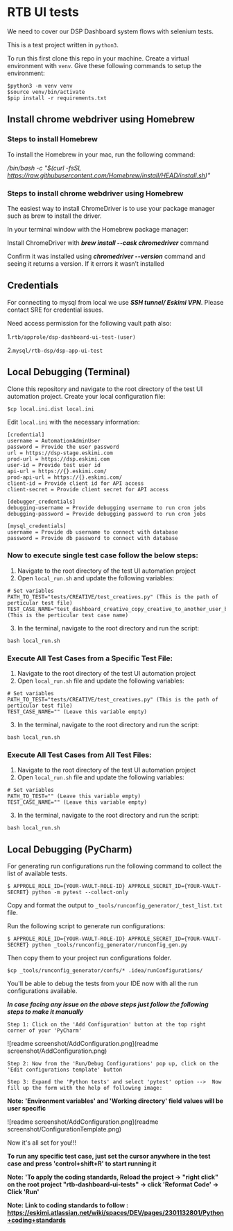 # RTB UI tests

We need to cover our DSP Dashboard system flows with selenium tests.

This is a test project written in `python3`.

To run this first clone this repo in your machine. Create a virtual environment with `venv`. Give these following
commands to setup the environment:

```
$python3 -m venv venv
$source venv/bin/activate
$pip install -r requirements.txt
```

## Install chrome webdriver using Homebrew

### Steps to install Homebrew

To install the Homebrew in your mac, run the following command:

_/bin/bash -c "$(curl -fsSL https://raw.githubusercontent.com/Homebrew/install/HEAD/install.sh)"_

### Steps to install chrome webdriver using Homebrew

The easiest way to install ChromeDriver is to use your package manager such as brew to install the driver.

In your terminal window with the Homebrew package manager:

Install ChromeDriver with **_brew install --cask chromedriver_** command

Confirm it was installed using **_chromedriver --version_** command and seeing it returns a version. If it errors it
wasn’t installed

## Credentials

For connecting to mysql from local we use **_SSH tunnel/ Eskimi VPN_**. Please contact SRE for credential issues.

Need access permission for the following vault path also:

1.`rtb/approle/dsp-dashboard-ui-test-(user)`

2.`mysql/rtb-dsp/dsp-app-ui-test `

## Local Debugging (Terminal)

Clone this repository and navigate to the root directory of the test UI automation project.
Create your local configuration file:

```
$cp local.ini.dist local.ini
```

Edit `local.ini` with the necessary information:

```
[credential]
username = AutomationAdminUser
password = Provide the user password
url = https://dsp-stage.eskimi.com
prod-url = https://dsp.eskimi.com
user-id = Provide test user id
api-url = https://{}.eskimi.com/
prod-api-url = https://{}.eskimi.com/
client-id = Provide client id for API access
client-secret = Provide client secret for API access

[debugger_credentials]
debugging-username = Provide debugging username to run cron jobs
debugging-password = Provide debugging password to run cron jobs

[mysql_credentials]
username = Provide db username to connect with database
password = Provide db password to connect with database
```

### Now to execute single test case follow the below steps:

1. Navigate to the root directory of the test UI automation project
2. Open `local_run.sh` and update the following variables:

```
# Set variables
PATH_TO_TEST="tests/CREATIVE/test_creatives.py" (This is the path of perticular test file)
TEST_CASE_NAME="test_dashboard_creative_copy_creative_to_another_user_banner" (This is the perticular test case name)
```

3. In the terminal, navigate to the root directory and run the script:

```commandline
bash local_run.sh
```

### Execute All Test Cases from a Specific Test File:

1. Navigate to the root directory of the test UI automation project
2. Open `local_run.sh` file and update the following variables:

```
# Set variables
PATH_TO_TEST="tests/CREATIVE/test_creatives.py" (This is the path of perticular test file)
TEST_CASE_NAME="" (Leave this variable empty)
```

3. In the terminal, navigate to the root directory and run the script:

```commandline
bash local_run.sh
```

### Execute All Test Cases from All Test Files:

1. Navigate to the root directory of the test UI automation project
2. Open `local_run.sh` file and update the following variables:

```
# Set variables
PATH_TO_TEST="" (Leave this variable empty)
TEST_CASE_NAME="" (Leave this variable empty)
```

3. In the terminal, navigate to the root directory and run the script:

```commandline
bash local_run.sh
```

## Local Debugging (PyCharm)

For generating run configurations run the following command to collect the list of available tests.

```
$ APPROLE_ROLE_ID={YOUR-VAULT-ROLE-ID} APPROLE_SECRET_ID={YOUR-VAULT-SECRET} python -m pytest --collect-only
```

Copy and format the output to `_tools/runconfig_generator/_test_list.txt` file.

Run the following script to generate run configurations:

```
$ APPROLE_ROLE_ID={YOUR-VAULT-ROLE-ID} APPROLE_SECRET_ID={YOUR-VAULT-SECRET} python _tools/runconfig_generator/runconfig_gen.py
```

Then copy them to your project run configurations folder.

```
$cp _tools/runconfig_generator/confs/* .idea/runConfigurations/
```

You'll be able to debug the tests from your IDE now with all the run configurations available.

**_In case facing any issue on the above steps just follow the following steps to make it manually_**

`Step 1: Click on the 'Add Configuration' button at the top right corner of your 'PyCharm'`

![readme screenshot/AddConfiguration.png](readme screenshot/AddConfiguration.png)

`Step 2: Now from the 'Run/Debug Configurations' pop up, click on the 'Edit configurations template' button`

`Step 3: Expand the 'Python tests' and select 'pytest' option -->  Now fill up the form with the help of following
image:`

**Note:** **'Environment variables' and 'Working directory' field values will be user specific**

![readme screenshot/AddConfiguration.png](readme screenshot/ConfigurationTemplate.png)

Now it's all set for you!!!

**To run any specific test case, just set the cursor anywhere in the test case and press 'control+shift+R' to start
running it**

**Note:** **'To apply the coding standards, Reload the project -> "right click" on the root project
"rtb-dashboard-ui-tests" -> click 'Reformat Code' -> Click 'Run'**

**Note:** **Link to coding standards to
follow : https://eskimi.atlassian.net/wiki/spaces/DEV/pages/2301132801/Python+coding+standards**